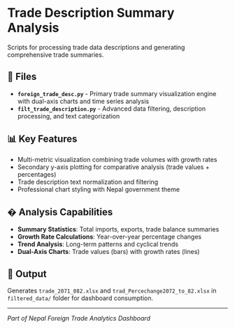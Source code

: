 # Trade Description Summary Analysis

Scripts for processing trade data descriptions and generating comprehensive trade summaries.

## 📁 Files

- **`foreign_trade_desc.py`** - Primary trade summary visualization engine with dual-axis charts and time series analysis
- **`filt_trade_description.py`** - Advanced data filtering, description processing, and text categorization

## 📊 Key Features

- Multi-metric visualization combining trade volumes with growth rates
- Secondary y-axis plotting for comparative analysis (trade values + percentages)
- Trade description text normalization and filtering
- Professional chart styling with Nepal government theme

## � Analysis Capabilities

- **Summary Statistics**: Total imports, exports, trade balance summaries
- **Growth Rate Calculations**: Year-over-year percentage changes
- **Trend Analysis**: Long-term patterns and cyclical trends
- **Dual-Axis Charts**: Trade values (bars) with growth rates (lines)

## 📂 Output

Generates `trade_2071_082.xlsx` and `trad_Percechange2072_to_82.xlsx` in `filtered_data/` folder for dashboard consumption.

---
*Part of Nepal Foreign Trade Analytics Dashboard*
